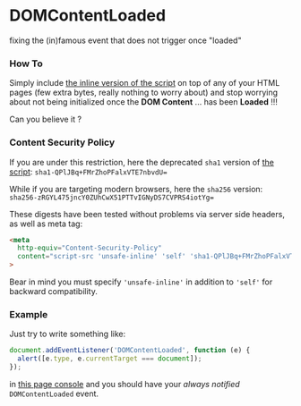 DOMContentLoaded
================

fixing the (in)famous event that does not trigger once "loaded"

### How To
Simply include [the inline version of the script](./dcl.js) on top of any of your HTML pages (few extra bytes, really nothing to worry about) and stop worrying about not being initialized once the **DOM Content** ... has been **Loaded** !!!

Can you believe it ?

### Content Security Policy
If you are under this restriction, here the deprecated `sha1` version of [the script](./dcl.js): `sha1-QPlJBq+FMrZhoPFalxVTE7nbvdU=`

While if you are targeting modern browsers, here the `sha256` version: `sha256-zRGYL475jncY0ZUhCwX51PTTvIGNyDS7CVPRS4iotYg=`

These digests have been tested without problems via server side headers, as well as meta tag:
```html
<meta
  http-equiv="Content-Security-Policy"
  content="script-src 'unsafe-inline' 'self' 'sha1-QPlJBq+FMrZhoPFalxVTE7nbvdU=' 'sha256-zRGYL475jncY0ZUhCwX51PTTvIGNyDS7CVPRS4iotYg='"
>
```

Bear in mind you must specify `'unsafe-inline'` in addition to `'self'` for backward compatibility.


### Example
Just try to write something like:
```javascript
document.addEventListener('DOMContentLoaded', function (e) {
  alert([e.type, e.currentTarget === document]);
});
```
in [this page console](http://webreflection.github.io/DOMContentLoaded/example.html) and you should have your _always notified_ `DOMContentLoaded` event.